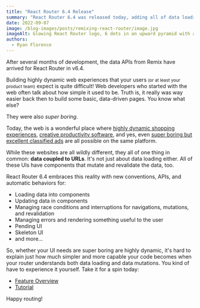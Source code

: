 ```yaml
---
title: "React Router 6.4 Release"
summary: "React Router 6.4 was released today, adding all of data loading, data mutation, pending navigation, and error handling APIs from Remix to every React Router app, and soon to any rendering library."
date: 2022-09-07
image: /blog-images/posts/remixing-react-router/image.jpg
imageAlt: Glowing React Router logo, 6 dots in an upward pyramid with a path of three from top to bottom connected.
authors:
  - Ryan Florence
---
```


After several months of development, the data APIs from Remix have arrived for React Router in v6.4.

Building highly dynamic web experiences that your users <small>(or at least your product team)</small> expect is quite difficult! Web developers who started with the web often talk about how simple it used to be. Truth is, it really was way easier back then to build some basic, data-driven pages. You know what else?

They were also _super boring_.<br/>

Today, the web is a wonderful place where [highly dynamic shopping experiences][tesla], [creative productivity software][figma], and yes, even [super boring but excellent classified ads][craigslist] are all possible on the same platform.

While these websites are all wildly different, they all of one thing in common: <b>data coupled to URLs</b>. It's not just about data loading either. All of these UIs have components that mutate and revalidate the data, too.

React Router 6.4 embraces this reality with new conventions, APIs, and automatic behaviors for:

- Loading data into components
- Updating data in components
- Managing race conditions and interruptions for navigations, mutations, and revalidation
- Managing errors and rendering something useful to the user
- Pending UI
- Skeleton UI
- and more...

So, whether your UI needs are super boring are highly dynamic, it's hard to explain just how much simpler and more capable your code becomes when your router understands both data loading and data mutations. You kind of have to experience it yourself. Take it for a spin today:

- [Feature Overview][featureoverview]
- [Tutorial][tutorial]

Happy routing!

[craigslist]: https://craigslist.com
[tesla]: https://www.tesla.com/model3/design
[figma]: https://figma.com
[remix]: /
[featureoverview]: https://reactrouter.com/en/main/getting-started/overview
[tutorial]: https://reactrouter.com/en/main/getting-started/tutorial
